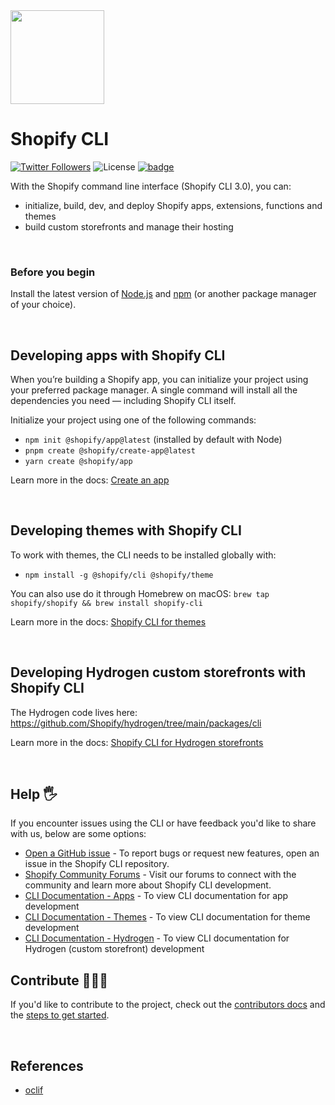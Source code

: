 <img src="https://i.pinimg.com/originals/5d/54/fb/5d54fbeb528030a3584d108958d2159b.png?raw=true" width="150"/>

# Shopify CLI
<a href="http://twitter.com/ShopifyDevs"><img src="https://img.shields.io/twitter/follow/ShopifyDevs?style=flat-square" alt="Twitter Followers"></a>
<img src="https://img.shields.io/badge/License-MIT-green.svg" alt="License">
<a href="https://github.com/Shopify/cli/actions/workflows/shopify-cli.yml">![badge](https://github.com/Shopify/cli/actions/workflows/shopify-cli.yml/badge.svg)</a>

With the Shopify command line interface (Shopify CLI 3.0), you can:
- initialize, build, dev, and deploy Shopify apps, extensions, functions and themes
- build custom storefronts and manage their hosting

<p>&nbsp;</p>

### Before you begin ###

Install the latest version of  [Node.js](https://nodejs.org/en/download/) and [npm](https://docs.npmjs.com/getting-started) (or another package manager of your choice).

<p>&nbsp;</p>

## Developing apps with Shopify CLI

When you’re building a Shopify app, you can initialize your project using your preferred package manager. A single command will install all the dependencies you need — including Shopify CLI itself.

Initialize your project using one of the following commands:
- `npm init @shopify/app@latest` (installed by default with Node)
- `pnpm create @shopify/create-app@latest`
- `yarn create @shopify/app`

Learn more in the docs: [Create an app](https://shopify.dev/apps/getting-started/create)

<p>&nbsp;</p>

## Developing themes with Shopify CLI

To work with themes, the CLI needs to be installed globally with: 

- `npm install -g @shopify/cli @shopify/theme`

You can also use do it through Homebrew on macOS: `brew tap shopify/shopify && brew install shopify-cli`

Learn more in the docs: [Shopify CLI for themes](https://shopify.dev/docs/themes/tools/cli)

<p>&nbsp;</p>

## Developing Hydrogen custom storefronts with Shopify CLI ##

The Hydrogen code lives here: https://github.com/Shopify/hydrogen/tree/main/packages/cli

Learn more in the docs: [Shopify CLI for Hydrogen storefronts](https://shopify.dev/docs/custom-storefronts/hydrogen/cli)

<p>&nbsp;</p>

## Help 🖐

If you encounter issues using the CLI or have feedback you'd like to share with us, below are some options:

- [Open a GitHub issue](https://github.com/Shopify/cli/issues) - To report bugs or request new features, open an issue in the Shopify CLI repository.
- [Shopify Community Forums](https://community.shopify.com/) - Visit our forums to connect with the community and learn more about Shopify CLI development.
- [CLI Documentation - Apps](https://shopify.dev/apps/tools/cli) - To view CLI documentation for app development
- [CLI Documentation - Themes](https://shopify.dev/themes/tools/cli) - To view CLI documentation for theme development
- [CLI Documentation - Hydrogen](https://shopify.dev/custom-storefronts/tools/cli) - To view CLI documentation for Hydrogen (custom storefront) development

## Contribute 👩🏽‍💻

If you'd like to contribute to the project, check out the [contributors docs](/docs) and the [steps to get started](/docs/cli/get-started.md).

<p>&nbsp;</p>

## References

- [oclif](https://oclif.io/)
